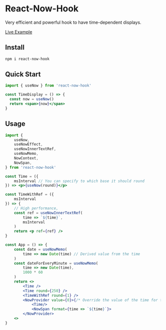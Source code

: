 # React-Now-Hook

Very efficient and powerful hook to have time-dependent displays.

[Live Example](https://martinheidegger.github.io/react-now-hook/)

## Install

```sh
npm i react-now-hook
```

## Quick Start

```jsx
import { useNow } from 'react-now-hook'

const TimeDisplay = () => {
  const now = useNow()
  return <span>{now}</span>
}
```

## Usage

```jsx
import {
    useNow,
    useNowEffect,
    useNowInnerTextRef,
    useNowMemo,
    NowContext,
    NowSpan,
} from 'react-now-hook'

const Time = ({
    msInterval // You can specify to which base it should round
}) => <p>{useNow(round)}</p>

const TimeWithRef = ({
    msInterval
}) => {
    // High performance,
    const ref = useNowInnerTextRef(
        time => `${time}`,
        msInterval
    )
    return <p ref={ref} />
}

const App = () => {
    const date = useNowMemo(
        time => new Date(time) // Derived value from the time
    )
    const dateForEveryMinute = useNowMemo(
        time => new Date(time),
        1000 * 60
    )
    return <>
        <Time />
        <Time round={250} />
        <TimeWithRef round={1} />
        <NowProvider value={0}>{/* Override the value of the time for tests */}
            <Time/>
            <NowSpan format={time => `${time}`}>
        </NowProvider>
    <>
}
```
